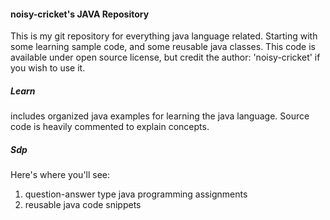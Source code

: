 #### noisy-cricket's JAVA Repository
This is my git repository for everything java language related. Starting with some learning sample code, and some reusable java classes. This code is available under open source license, but credit the author: 'noisy-cricket' if you wish to use it.

##### Learn
includes organized java examples for learning the java language. Source code is heavily commented to explain concepts.

##### Sdp
Here's where you'll see:
1) question-answer type java programming assignments
2) reusable java code snippets
